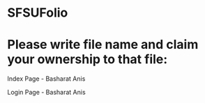 # SFSUFolio


# Please write file name and claim your ownership to that file:
Index Page - Basharat Anis

Login Page - Basharat Anis 

  
